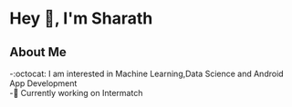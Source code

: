 # Hey 👋, I'm Sharath
## About Me
-:octocat: I am interested in Machine Learning,Data Science and Android App Development<br/>
-:pushpin: Currently working on Intermatch<br/>

